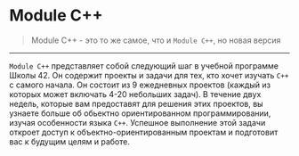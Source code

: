 # Module C++ #

> Module C++ - это то же самое, что и `Module C++`, но новая версия

---


`Module C++` представляет собой следующий шаг в учебной программе Школы 42. Он содержит проекты и задачи для тех, кто хочет изучать `C++` с самого начала. Он состоит из 9 ежедневных проектов (каждый из которых может включать 4-20 небольших задач). В течение двух недель, которые вам предоставят для решения этих проектов, вы узнаете больше об обьектно ориентированном программировании, изучая особенности языка `C++`. Успешное выполнение этой задачи откроет доступ к объектно-ориентированным проектам и подготовит вас к будущим целям и работе.
